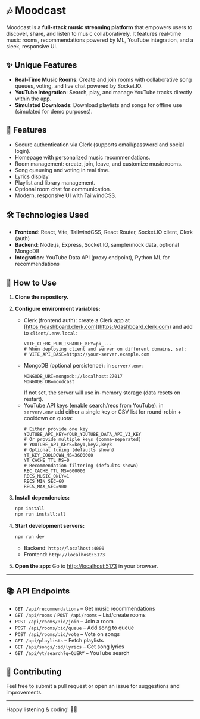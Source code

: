 # 🎶 Moodcast

Moodcast is a **full-stack music streaming platform** that empowers users to discover, share, and listen to music collaboratively. It features real-time music rooms, recommendations powered by ML, YouTube integration, and a sleek, responsive UI.

## ✨ Unique Features

- **Real-Time Music Rooms**: Create and join rooms with collaborative song queues, voting, and live chat powered by Socket.IO.
- **YouTube Integration**: Search, play, and manage YouTube tracks directly within the app.
- **Simulated Downloads**: Download playlists and songs for offline use (simulated for demo purposes).

## 🚀 Features

- Secure authentication via Clerk (supports email/password and social login).
- Homepage with personalized music recommendations.
- Room management: create, join, leave, and customize music rooms.
- Song queueing and voting in real time.
- Lyrics display
- Playlist and library management.
- Optional room chat for communication.
- Modern, responsive UI with TailwindCSS.

## 🛠️ Technologies Used

- **Frontend**: React, Vite, TailwindCSS, React Router, Socket.IO client, Clerk (auth)
- **Backend**: Node.js, Express, Socket.IO, sample/mock data, optional MongoDB
- **Integration**: YouTube Data API (proxy endpoint), Python ML for recommendations

## 📖 How to Use

1. **Clone the repository.**
2. **Configure environment variables:**
   - Clerk (frontend auth): create a Clerk app at [https://dashboard.clerk.com](https://dashboard.clerk.com) and add to `client/.env.local`:
     ```env
     VITE_CLERK_PUBLISHABLE_KEY=pk_...
     # When deploying client and server on different domains, set:
     # VITE_API_BASE=https://your-server.example.com
     ```
   - MongoDB (optional persistence): in `server/.env`:
     ```env
     MONGODB_URI=mongodb://localhost:27017
     MONGODB_DB=moodcast
     ```
     If not set, the server will use in-memory storage (data resets on restart).
   - YouTube API keys (enable search/recs from YouTube): in `server/.env` add either a single key or CSV list for round-robin + cooldown on quota:
     ```env
     # Either provide one key
     YOUTUBE_API_KEY=YOUR_YOUTUBE_DATA_API_V3_KEY
     # Or provide multiple keys (comma-separated)
     # YOUTUBE_API_KEYS=key1,key2,key3
     # Optional tuning (defaults shown)
     YT_KEY_COOLDOWN_MS=3600000
     YT_CACHE_TTL_MS=0
     # Recommendation filtering (defaults shown)
     REC_CACHE_TTL_MS=600000
     RECS_MUSIC_ONLY=1
     RECS_MIN_SEC=60
     RECS_MAX_SEC=900
     ```

3. **Install dependencies:**
   ```bash
   npm install
   npm run install:all
   ```

4. **Start development servers:**
   ```bash
   npm run dev
   ```
   - Backend: `http://localhost:4000`
   - Frontend: `http://localhost:5173`

5. **Open the app:**
   Go to [http://localhost:5173](http://localhost:5173) in your browser.

---

## 📚 API Endpoints

- `GET /api/recommendations` – Get music recommendations
- `GET /api/rooms` / `POST /api/rooms` – List/create rooms
- `POST /api/rooms/:id/join` – Join a room
- `POST /api/rooms/:id/queue` – Add song to queue
- `POST /api/rooms/:id/vote` – Vote on songs
- `GET /api/playlists` – Fetch playlists
- `GET /api/songs/:id/lyrics` – Get song lyrics
- `GET /api/yt/search?q=QUERY` – YouTube search

## 🤝 Contributing

Feel free to submit a pull request or open an issue for suggestions and improvements.

---

Happy listening & coding! 🎵🚀
